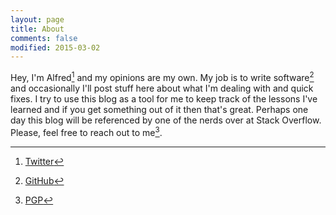 ```yaml
---
layout: page
title: About
comments: false
modified: 2015-03-02
---
```


Hey, I'm Alfred[^1] and my opinions are my own. My job is to write software[^2] and occasionally I'll post stuff here about what I'm dealing with and quick fixes. I try to use this blog as a tool for me to keep track of the lessons I've learned and if you get something out of it then that's great. Perhaps one day this blog will be referenced by one of the nerds over at Stack Overflow. Please, feel free to reach out to me[^3].


[^1]: [Twitter](https://twitter.com/alfredgamulo)
[^2]: [GitHub](https://github.com/alfredgamulo)
[^3]: [PGP](http://pgp.mit.edu/pks/lookup?search=gamulo&op=index)
